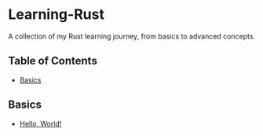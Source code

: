 # Learning-Rust
A collection of my Rust learning journey, from basics to advanced concepts.

## Table of Contents
- [Basics](#basics)

## Basics
- [Hello, World!](https://github.com/evildevill/learning-Rust/tree/main/hello_world)
